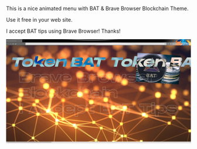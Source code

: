 This is a nice animated menu with BAT & Brave Browser Blockchain Theme.

Use it free in your web site.

I accept BAT tips using Brave Browser! Thanks!

[![](https://github.com/fernangon/Brave_BAT_Animated_Menu/blob/main/captura.jpg)](https://github.com/fernangon/Brave_BAT_Animated_Menu/blob/main/captura.jpg)
